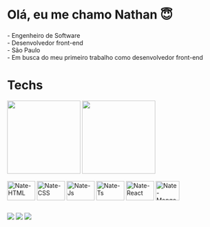 <h1 align="left">Olá, eu me chamo Nathan 😇</h1>

###

<p align="left">- Engenheiro de Software<br>- Desenvolvedor front-end<br>- São Paulo<br>- Em busca do meu primeiro trabalho como desenvolvedor front-end</p>

###

<p align="left"></p>

###

<h1 align="left">Techs</h1>

<div align="left">
  <img height=170 align="center" src="https://github-readme-stats.vercel.app/api?username=nath4nferreira&include_all_commits=true&theme=midnight-purple"/>
  <img height=170 align="center" src="https://github-readme-stats.vercel.app/api/top-langs/?username=nath4nferreira&layout=compact&theme=midnight-purple"/>
</div>

<div style="display: inline_block"><br>
    <img align="center" alt="Nate-HTML" height="45" width="65" src="https://cdn.jsdelivr.net/gh/devicons/devicon@latest/icons/html5/html5-original.svg" />
    <img align="center" alt="Nate-CSS" height="45" width="65" src="https://cdn.jsdelivr.net/gh/devicons/devicon@latest/icons/css3/css3-original.svg" />
    <img align="center" alt="Nate-Js" height="45" width="65" src="https://cdn.jsdelivr.net/gh/devicons/devicon@latest/icons/javascript/javascript-original.svg" />
    <img align="center" alt="Nate-Ts" height="45" width="65" src="https://cdn.jsdelivr.net/gh/devicons/devicon@latest/icons/typescript/typescript-original.svg" />
    <img align="center" alt="Nate-React" height="45" width="65" src="https://cdn.jsdelivr.net/gh/devicons/devicon@latest/icons/react/react-original.svg" />
    <img align="center" alt="Nate-Mongo" height="45" width="55" src="https://cdn.jsdelivr.net/gh/devicons/devicon@latest/icons/mongodb/mongodb-original.svg" />
</div>

##

<div> 
  <a href="https://www.instagram.com/ferreir4sz" target="_blank"><img src="https://img.shields.io/badge/-Instagram-%23E4405F?style=for-the-badge&logo=instagram&logoColor=white" target="_blank"></a>
  <a href = "mailto:nathancosta2006@gmail.com"><img src="https://img.shields.io/badge/-Gmail-%23333?style=for-the-badge&logo=gmail&logoColor=white" target="_blank"></a>
  <a href="https://www.linkedin.com/in/nathan-costa-ferreira" target="_blank"><img src="https://img.shields.io/badge/-LinkedIn-%230077B5?style=for-the-badge&logo=linkedin&logoColor=white" target="_blank"></a> 
</div>

          
